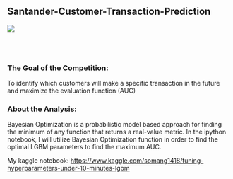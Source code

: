 ## Santander-Customer-Transaction-Prediction


![](https://miro.medium.com/max/2588/1*6wykUbMfd2e1TSPr0gbagA.png)

<br><br>

### The Goal of the Competition:
To identify which customers will make a specific transaction in the future and maximize the evaluation function (AUC)

### About the Analysis:
Bayesian Optimization is a probabilistic model based approach for finding the minimum of any function that returns a real-value metric. In the ipython notebook, I will utilize Bayesian Optimization function in order to find the optimal LGBM parameters to find the maximum AUC. 

My kaggle notebook: https://www.kaggle.com/somang1418/tuning-hyperparameters-under-10-minutes-lgbm
